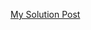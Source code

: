 [My Solution Post](https://leetcode.com/problems/product-of-the-last-k-numbers/solutions/4650008/simple-c-array)
